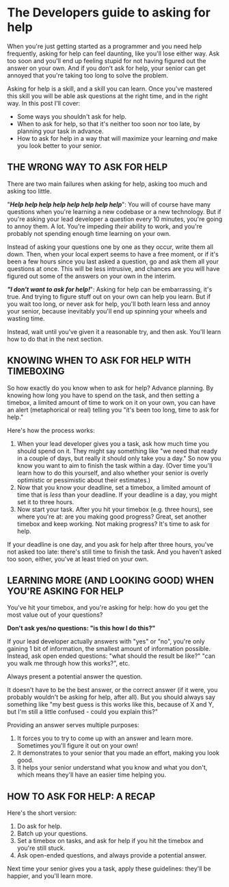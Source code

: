 # The Developers guide to asking for help 

When you're just getting started as a programmer and you need help frequently, asking for help can feel daunting, like you'll lose either way. Ask too soon and you'll end up feeling stupid for not having figured out the answer on your own. And if you don't ask for help, your senior can get annoyed that you're taking too long to solve the problem.

Asking for help is a skill, and a skill you can learn. Once you've mastered this skill you will be able ask questions at the right time, and in the right way. In this post I'll cover:

- Some ways you shouldn't ask for help.
- When to ask for help, so that it's neither too soon nor too late, by planning your task in advance.
- How to ask for help in a way that will maximize your learning *and* make you look better to your senior.

## THE WRONG WAY TO ASK FOR HELP


There are two main failures when asking for help, asking too much and asking too little.

"***Help help help help help help help help***": You will of course have many questions when you're learning a new codebase or a new technology. But if you're asking your lead developer a question every 10 minutes, you're going to annoy them. A lot. You're impeding *their* ability to work, and you're probably not spending enough time learning on your own.

Instead of asking your questions one by one as they occur, write them all down. Then, when your local expert seems to have a free moment, or if it's been a few hours since you last asked a question, go and ask them all your questions at once. This will be less intrusive, and chances are you will have figured out some of the answers on your own in the interim.

***"I don't want to ask for help!***": Asking for help can be embarrassing, it's true. And trying to figure stuff out on your own can help you learn. But if you wait too long, or never ask for help, you'll both learn less and annoy your senior, because inevitably you'll end up spinning your wheels and wasting time.

Instead, wait until you've given it a reasonable try, and then ask. You'll learn how to do that in the next section.

## KNOWING WHEN TO ASK FOR HELP WITH TIMEBOXING


So how exactly do you know when to ask for help? Advance planning. By knowing how long you have to spend on the task, and then setting a timebox, a limited amount of time to work on it on your own, you can have an alert (metaphorical or real) telling you "it's been too long, time to ask for help."

Here's how the process works:

1.  When your lead developer gives you a task, ask how much time you should spend on it. They might say something like "we need that ready in a couple of days, but really it should only take you a day." So now you know you want to aim to finish the task within a day. (Over time you'll learn how to do this yourself, and also whether your senior is overly optimistic or pessimistic about their estimates.)
2.  Now that you know your deadline, set a timebox, a limited amount of time that is *less* than your deadline. If your deadline is a day, you might set it to three hours.
3.  Now start your task. After you hit your timebox (e.g. three hours), see where you're at: are you making good progress? Great, set another timebox and keep working. Not making progress? It's time to ask for help.

If your deadline is one day, and you ask for help after three hours, you've not asked too late: there's still time to finish the task. And you haven't asked too soon, either, you've at least tried on your own.

## LEARNING MORE (AND LOOKING GOOD) WHEN YOU'RE ASKING FOR HELP


You've hit your timebox, and you're asking for help: how do you get the most value out of your questions?

**Don't ask yes/no questions: "is this how I do this?"**

If your lead developer actually answers with "yes" or "no", you're only gaining 1 bit of information, the smallest amount of information possible. Instead, ask open ended questions: "what should the result be like?" "can you walk me through how this works?", etc.

Always present a potential answer the question.

It doesn't have to be the best answer, or the correct answer (if it were, you probably wouldn't be asking for help, after all). But you should always say something like "my best guess is this works like this, because of X and Y, but I'm still a little confused - could you explain this?"

Providing an answer serves multiple purposes:

1.  It forces you to try to come up with an answer and learn more. Sometimes you'll figure it out on your own!
2.  It demonstrates to your senior that you made an effort, making you look good.
3.  It helps your senior understand what you know and what you don't, which means they'll have an easier time helping you.

## HOW TO ASK FOR HELP: A RECAP

Here's the short version:

1.  Do ask for help.
2.  Batch up your questions.
3.  Set a timebox on tasks, and ask for help if you hit the timebox and you're still stuck.
4.  Ask open-ended questions, and always provide a potential answer.

Next time your senior gives you a task, apply these guidelines: they'll be happier, and you'll learn more.